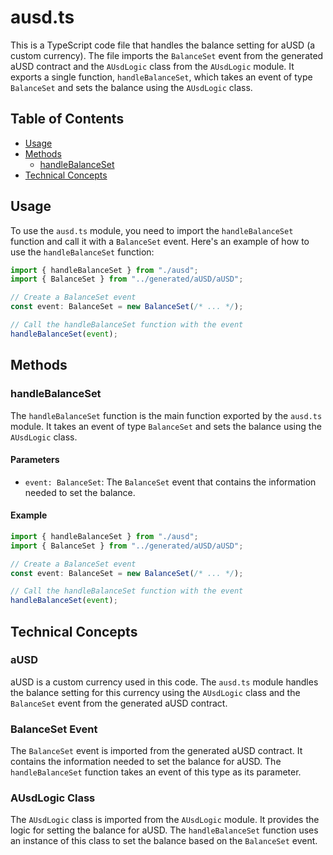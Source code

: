 # ausd.ts

This is a TypeScript code file that handles the balance setting for aUSD (a custom currency). The file imports the `BalanceSet` event from the generated aUSD contract and the `AUsdLogic` class from the `AUsdLogic` module. It exports a single function, `handleBalanceSet`, which takes an event of type `BalanceSet` and sets the balance using the `AUsdLogic` class.

## Table of Contents

- [Usage](#usage)
- [Methods](#methods)
  - [handleBalanceSet](#handlebalanceset)
- [Technical Concepts](#technical-concepts)

## Usage

To use the `ausd.ts` module, you need to import the `handleBalanceSet` function and call it with a `BalanceSet` event. Here's an example of how to use the `handleBalanceSet` function:

```typescript
import { handleBalanceSet } from "./ausd";
import { BalanceSet } from "../generated/aUSD/aUSD";

// Create a BalanceSet event
const event: BalanceSet = new BalanceSet(/* ... */);

// Call the handleBalanceSet function with the event
handleBalanceSet(event);
```

## Methods

### handleBalanceSet

The `handleBalanceSet` function is the main function exported by the `ausd.ts` module. It takes an event of type `BalanceSet` and sets the balance using the `AUsdLogic` class.

#### Parameters

- `event: BalanceSet`: The `BalanceSet` event that contains the information needed to set the balance.

#### Example

```typescript
import { handleBalanceSet } from "./ausd";
import { BalanceSet } from "../generated/aUSD/aUSD";

// Create a BalanceSet event
const event: BalanceSet = new BalanceSet(/* ... */);

// Call the handleBalanceSet function with the event
handleBalanceSet(event);
```

## Technical Concepts

### aUSD

aUSD is a custom currency used in this code. The `ausd.ts` module handles the balance setting for this currency using the `AUsdLogic` class and the `BalanceSet` event from the generated aUSD contract.

### BalanceSet Event

The `BalanceSet` event is imported from the generated aUSD contract. It contains the information needed to set the balance for aUSD. The `handleBalanceSet` function takes an event of this type as its parameter.

### AUsdLogic Class

The `AUsdLogic` class is imported from the `AUsdLogic` module. It provides the logic for setting the balance for aUSD. The `handleBalanceSet` function uses an instance of this class to set the balance based on the `BalanceSet` event.